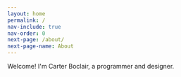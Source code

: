 ```yaml
---
layout: home
permalink: /
nav-include: true
nav-order: 0
next-page: /about/
next-page-name: About
---
```


<div class="centered">
    <span class="line"><span class="greeting">Welcome!</span></span> 
    <span class="line">I'm <span class="full-name">Carter Boclair</span>,</span> 
    <span class="line">a programmer and designer.</span>
</div>
